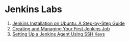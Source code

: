 # Jenkins Labs

1. [Jenkins Installation on Ubuntu: A Step-by-Step Guide](https://github.com/AhnafNabil/Jenkins-Labs/tree/main/Lab%2001) 
2. [Creating and Managing Your First Jenkins Job](https://github.com/AhnafNabil/Jenkins-Labs/tree/main/Lab%2002) 
3. [Setting Up a Jenkins Agent Using SSH Keys](https://github.com/AhnafNabil/Jenkins-Labs/tree/main/Lab%2003) 